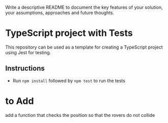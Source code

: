 Write a descriptive README to document the key features of your solution, your
assumptions, approaches and future thoughts.

# TypeScript project with Tests

This repository can be used as a template for creating a TypeScript project using Jest for testing.

## Instructions

- Run `npm install` followed by `npm test` to run the tests

# to Add

add a function that checks the position so that the rovers do not collide
